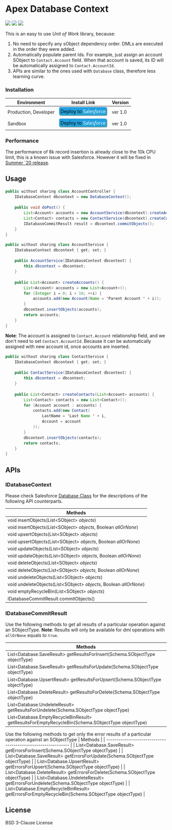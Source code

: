 # Apex Database Context

![](https://img.shields.io/badge/version-1.0-brightgreen.svg) ![](https://img.shields.io/badge/build-passing-brightgreen.svg) ![](https://img.shields.io/badge/coverage-95%25-brightgreen.svg)

This is an easy to use *Unit of Work* library, because:

1. No need to specify any sObject dependency order. DMLs are executed in the order they were added.
2. Automatically populate parent Ids. For example, just assign an account SObject to `Contact.Account` field. When that account is saved, its ID will be automatically assigned to `Contact.AccountId`.
3. APIs are similar to the ones used with `Database` class, therefore less learning curve. 

### Installation

| Environment           | Install Link                                                 | Version |
| --------------------- | ------------------------------------------------------------ | ------- |
| Production, Developer | <a target="_blank" href="https://login.salesforce.com/packaging/installPackage.apexp?p0=04t2v000007X3VDAA0"><img src="docs/images/deploy-button.png"></a> | ver 1.0 |
| Sandbox               | <a target="_blank" href="https://test.salesforce.com/packaging/installPackage.apexp?p0=04t2v000007X3VDAA0"><img src="docs/images/deploy-button.png"></a> | ver 1.0 |
### Performance

The performance of 8k record insertion is already close to the 10k CPU limit, this is a known issue with Salesforce. However it will be fixed in [Summer `20 release](https://success.salesforce.com/issues_view?id=a1p3A000000AT8oQAG).

## Usage

```java
public without sharing class AccountController {
    IDatabaseContext dbcontext = new DatabaseContext();

    public void doPost() {
        List<Account> accounts = new AccountService(dbcontext).createAccounts();
        List<Contact> contacts = new ContactService(dbcontext).createContacts(accounts);
        IDatabaseCommitResult result = dbcontext.commitObjects();
    }
}
```

```java
public without sharing class AccountService {
    IDatabaseContext dbcontext { get; set; }

    public AccountService(IDatabaseContext dbcontext) {
        this.dbcontext = dbcontext;
    }

    public List<Account> createAccounts() {
        List<Account> accounts = new List<Account>();
        for (Integer i = 0; i < 10; ++i) {
            accounts.add(new Account(Name = 'Parent Account ' + i));
        }
        dbcontext.insertObjects(accounts);
        return accounts;
    }
}
```

**Note**: The account is assigned to `Contact.Account` relationship field, and we don't need to set `Contact.AccountId`.  Because it can be automatically assigned with new account id, once accounts are inserted.

```java
public without sharing class ContactService {
    IDatabaseContext dbcontext { get; set; }

    public ContactService(IDatabaseContext dbcontext) {
        this.dbcontext = dbcontext;
    }

    public List<Contact> createContacts(List<Account> accounts) {
        List<Contact> contacts = new List<Contact>();
        for (Account account : accounts) {
            contacts.add(new Contact(
                LastName = 'Last Name ' + i,
                Account = account
            ));
        }
        dbcontext.insertObjects(contacts);
        return contacts;
    }
}
```

## APIs

### IDatabaseContext

Please check Salesforce [Database Class](https://developer.salesforce.com/docs/atlas.en-us.apexcode.meta/apexcode/apex_methods_system_database.htm) for the descriptions of the following API counterparts.

| Methods                                                      |
| ------------------------------------------------------------ |
| void insertObjects(List\<SObject\> *objects*)                |
| void insertObjects(List\<SObject\> *objects*, Boolean *allOrNone*) |
| void upsertObjects(List\<SObject\> *objects*)                |
| void upsertObjects(List\<SObject\> *objects*, Boolean *allOrNone*) |
| void updateObjects(List\<SObject\> *objects*)                |
| void updateObjects(List\<SObject\> *objects*, Boolean *allOrNone*) |
| void deleteObjects(List\<SObject\> *objects*)                |
| void deleteObjects(List\<SObject\> *objects*, Boolean *allOrNone*) |
| void undeleteObjects(List\<SObject\> *objects*)              |
| void undeleteObjects(List\<SObject\> *objects*, Boolean *allOrNone*) |
| void emptyRecycleBin(List\<SObject\> *objects*)              |
| IDatabaseCommitResult commitObjects()                        |

### IDatabaseCommitResult

Use the following methods to get all results of a particular operation against an SObjectType. **Note**: Results will only be available for dml operations with `allOrNone` equals to `true`.


| Methods                                                      |
| ------------------------------------------------------------ |
| List<Database.SaveResult> getResultsForInsert(Schema.SObjectType objectType) |
| List<Database.SaveResult> getResultsForUpdate(Schema.SObjectType objectType) |
| List<Database.UpsertResult> getResultsForUpsert(Schema.SObjectType objectType) |
| List<Database.DeleteResult> getResultsForDelete(Schema.SObjectType objectType) |
| List<Database.UndeleteResult> getResultsForUndelete(Schema.SObjectType objectType) |
| List<Database.EmptyRecycleBinResult> getResultsForEmptyRecycleBin(Schema.SObjectType objectType) |

Use the following methods to get only the error results of a particular operation against an SObjectType
| Methods                                                      |
| ------------------------------------------------------------ |
| List<Database.SaveResult> getErrorsForInsert(Schema.SObjectType objectType) |
| List<Database.SaveResult> getErrorsForUpdate(Schema.SObjectType objectType) |
| List<Database.UpsertResult> getErrorsForUpsert(Schema.SObjectType objectType) |
| List<Database.DeleteResult> getErrorsForDelete(Schema.SObjectType objectType) |
| List<Database.UndeleteResult> getErrorsForUndelete(Schema.SObjectType objectType) |
| List<Database.EmptyRecycleBinResult> getErrorsForEmptyRecycleBin(Schema.SObjectType objectType) |

## License

BSD 3-Clause License